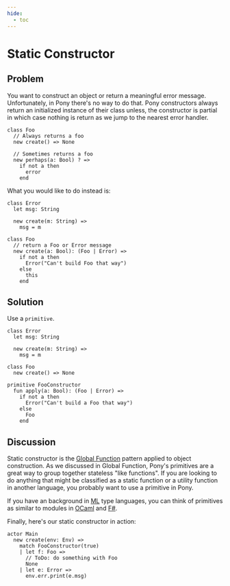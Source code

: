 ```yaml
---
hide:
  - toc
---
```


# Static Constructor

## Problem

You want to construct an object or return a meaningful error message. Unfortunately, in Pony there's no way to do that. Pony constructors always return an initialized instance of their class unless, the constructor is partial in which case nothing is return as we jump to the nearest error handler.

```pony
class Foo
  // Always returns a foo
  new create() => None

  // Sometimes returns a foo
  new perhaps(a: Bool) ? =>
    if not a then
      error
    end
```

What you would like to do instead is:

```pony
class Error
  let msg: String

  new create(m: String) =>
    msg = m

class Foo
  // return a Foo or Error message
  new create(a: Bool): (Foo | Error) =>
    if not a then
      Error("Can't build Foo that way")
    else
      this
    end
```

## Solution

Use a `primitive`.

```pony
class Error
  let msg: String

  new create(m: String) =>
    msg = m

class Foo
  new create() => None

primitive FooConstructor
  fun apply(a: Bool): (Foo | Error) =>
    if not a then
      Error("Can't build a Foo that way")
    else
      Foo
    end
```

## Discussion

Static constructor is the [Global Function](../code-sharing/global-function.md) pattern applied to object construction. As we discussed in Global Function, Pony's primitives are a great way to group together stateless "like functions". If you are looking to do anything that might be classified as a static function or a utility function in another language, you probably want to use a primitive in Pony.

If you have an background in [ML](https://en.wikipedia.org/wiki/ML_(programming_language)) type languages, you can think of primitives as similar to modules in [OCaml](https://ocaml.org/) and [F#](https://fsharp.org/).

Finally, here's our static constructor in action:

```pony
actor Main
  new create(env: Env) =>
    match FooConstructor(true)
    | let f: Foo =>
      // ToDo: do something with Foo
      None
    | let e: Error =>
      env.err.print(e.msg)
```
